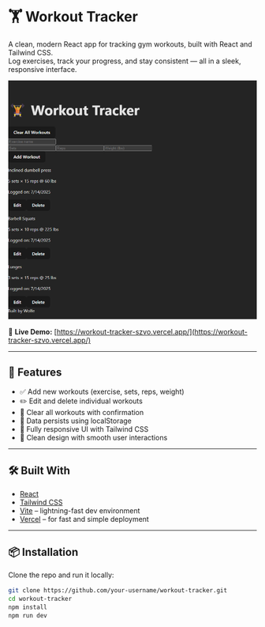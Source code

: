 # 🏋️ Workout Tracker

A clean, modern React app for tracking gym workouts, built with React and Tailwind CSS.  
Log exercises, track your progress, and stay consistent — all in a sleek, responsive interface.

![screenshot](/workout-tracker/src/assets/Workoutapp.png)

🔗 **Live Demo:** [https://workout-tracker-szvo.vercel.app/](https://workout-tracker-szvo.vercel.app/)

---

## 🚀 Features

- ✅ Add new workouts (exercise, sets, reps, weight)
- ✏️ Edit and delete individual workouts
- 🧹 Clear all workouts with confirmation
- 💾 Data persists using localStorage
- 📱 Fully responsive UI with Tailwind CSS
- 🎯 Clean design with smooth user interactions

---

## 🛠️ Built With

- [React](https://reactjs.org/)
- [Tailwind CSS](https://tailwindcss.com/)
- [Vite](https://vitejs.dev/) – lightning-fast dev environment
- [Vercel](https://vercel.com/) – for fast and simple deployment

---

## 📦 Installation

Clone the repo and run it locally:

```bash
git clone https://github.com/your-username/workout-tracker.git
cd workout-tracker
npm install
npm run dev
